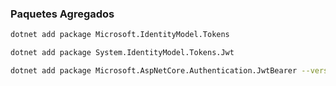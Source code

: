 ### Paquetes Agregados
```sh
dotnet add package Microsoft.IdentityModel.Tokens
```

```sh
dotnet add package System.IdentityModel.Tokens.Jwt
```

```sh
dotnet add package Microsoft.AspNetCore.Authentication.JwtBearer --version 6.0.33
```


